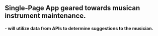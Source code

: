 ## Single-Page App geared towards musican instrument maintenance.
#### - will utilize data from APIs to determine suggestions to the musician.
